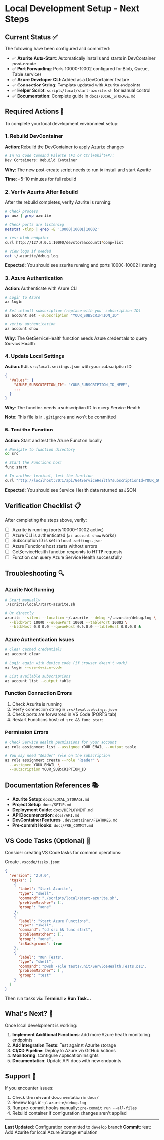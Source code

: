 # Local Development Setup - Next Steps

## Current Status ✅

The following have been configured and committed:

- ✅ **Azurite Auto-Start**: Automatically installs and starts in DevContainer post-create
- ✅ **Port Forwarding**: Ports 10000-10002 configured for Blob, Queue, Table services
- ✅ **Azure Developer CLI**: Added as a DevContainer feature
- ✅ **Connection String**: Template updated with Azurite endpoints
- ✅ **Helper Script**: `scripts/local/start-azurite.sh` for manual control
- ✅ **Documentation**: Complete guide in `docs/LOCAL_STORAGE.md`

## Required Actions 🔧

To complete your local development environment setup:

### 1. Rebuild DevContainer

**Action**: Rebuild the DevContainer to apply Azurite changes

```bash
# In VS Code Command Palette (F1 or Ctrl+Shift+P):
Dev Containers: Rebuild Container
```

**Why**: The new post-create script needs to run to install and start Azurite

**Time**: ~5-10 minutes for full rebuild

### 2. Verify Azurite After Rebuild

After the rebuild completes, verify Azurite is running:

```bash
# Check process
ps aux | grep azurite

# Check ports are listening
netstat -tlnp | grep -E '10000|10001|10002'

# Test blob endpoint
curl http://127.0.0.1:10000/devstoreaccount1?comp=list

# View logs if needed
cat ~/.azurite/debug.log
```

**Expected**: You should see azurite running and ports 10000-10002 listening

### 3. Azure Authentication

**Action**: Authenticate with Azure CLI

```bash
# Login to Azure
az login

# Set default subscription (replace with your subscription ID)
az account set --subscription "YOUR_SUBSCRIPTION_ID"

# Verify authentication
az account show
```

**Why**: The GetServiceHealth function needs Azure credentials to query Service Health

### 4. Update Local Settings

**Action**: Edit `src/local.settings.json` with your subscription ID

```json
{
  "Values": {
    "AZURE_SUBSCRIPTION_ID": "YOUR_SUBSCRIPTION_ID_HERE",
    ...
  }
}
```

**Why**: The function needs a subscription ID to query Service Health

**Note**: This file is in `.gitignore` and won't be committed

### 5. Test the Function

**Action**: Start and test the Azure Function locally

```bash
# Navigate to function directory
cd src

# Start the Functions host
func start

# In another terminal, test the function
curl "http://localhost:7071/api/GetServiceHealth?subscriptionId=YOUR_SUBSCRIPTION_ID"
```

**Expected**: You should see Service Health data returned as JSON

## Verification Checklist 📋

After completing the steps above, verify:

- [ ] Azurite is running (ports 10000-10002 active)
- [ ] Azure CLI is authenticated (`az account show` works)
- [ ] Subscription ID is set in `local.settings.json`
- [ ] Azure Functions host starts without errors
- [ ] GetServiceHealth function responds to HTTP requests
- [ ] Function can query Azure Service Health successfully

## Troubleshooting 🔍

### Azurite Not Running

```bash
# Start manually
./scripts/local/start-azurite.sh

# Or directly
azurite --silent --location ~/.azurite --debug ~/.azurite/debug.log \
  --blobPort 10000 --queuePort 10001 --tablePort 10002 \
  --blobHost 0.0.0.0 --queueHost 0.0.0.0 --tableHost 0.0.0.0 &
```

### Azure Authentication Issues

```bash
# Clear cached credentials
az account clear

# Login again with device code (if browser doesn't work)
az login --use-device-code

# List available subscriptions
az account list --output table
```

### Function Connection Errors

1. Check Azurite is running
2. Verify connection string in `src/local.settings.json`
3. Check ports are forwarded in VS Code (PORTS tab)
4. Restart Functions host: `cd src && func start`

### Permission Errors

```bash
# Check Service Health permissions for your account
az role assignment list --assignee YOUR_EMAIL --output table

# You may need "Reader" role on the subscription
az role assignment create --role "Reader" \
  --assignee YOUR_EMAIL \
  --subscription YOUR_SUBSCRIPTION_ID
```

## Documentation References 📚

- **Azurite Setup**: `docs/LOCAL_STORAGE.md`
- **Project Setup**: `docs/SETUP.md`
- **Deployment Guide**: `docs/DEPLOYMENT.md`
- **API Documentation**: `docs/API.md`
- **DevContainer Features**: `.devcontainer/FEATURES.md`
- **Pre-commit Hooks**: `docs/PRE_COMMIT.md`

## VS Code Tasks (Optional) 🎯

Consider creating VS Code tasks for common operations:

Create `.vscode/tasks.json`:

```json
{
  "version": "2.0.0",
  "tasks": [
    {
      "label": "Start Azurite",
      "type": "shell",
      "command": "./scripts/local/start-azurite.sh",
      "problemMatcher": [],
      "group": "none"
    },
    {
      "label": "Start Azure Functions",
      "type": "shell",
      "command": "cd src && func start",
      "problemMatcher": [],
      "group": "none",
      "isBackground": true
    },
    {
      "label": "Run Tests",
      "type": "shell",
      "command": "pwsh -File tests/unit/ServiceHealth.Tests.ps1",
      "problemMatcher": [],
      "group": "test"
    }
  ]
}
```

Then run tasks via: **Terminal > Run Task...**

## What's Next? 🚀

Once local development is working:

1. **Implement Additional Functions**: Add more Azure health monitoring endpoints
2. **Add Integration Tests**: Test against Azurite storage
3. **CI/CD Pipeline**: Deploy to Azure via GitHub Actions
4. **Monitoring**: Configure Application Insights
5. **Documentation**: Update API docs with new endpoints

## Support 💬

If you encounter issues:

1. Check the relevant documentation in `docs/`
2. Review logs in `~/.azurite/debug.log`
3. Run pre-commit hooks manually: `pre-commit run --all-files`
4. Rebuild container if configuration changes aren't applied

---

**Last Updated**: Configuration committed to `develop` branch
**Commit**: feat: Add Azurite for local Azure Storage emulation
